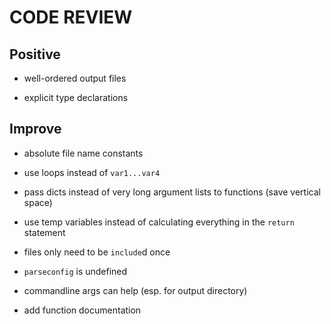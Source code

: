 # CODE REVIEW

## Positive

- well-ordered output files

- explicit type declarations

## Improve

- absolute file name constants

- use loops instead of `var1...var4`

- pass dicts instead of very long argument lists to functions (save vertical space)

- use temp variables instead of calculating everything in the `return` statement

- files only need to be `include`d once

- `parseconfig` is undefined

- commandline args can help (esp. for output directory)

- add function documentation
